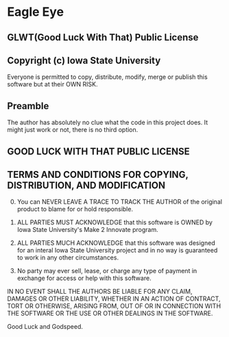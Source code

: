 # Eagle Eye

## GLWT(Good Luck With That) Public License
## Copyright (c) Iowa State University

Everyone is permitted to copy, distribute, modify, merge or publish
this software but at their OWN RISK.

## Preamble

The author has absolutely no clue what the code in this project does.
It might just work or not, there is no third option.


## GOOD LUCK WITH THAT PUBLIC LICENSE
## TERMS AND CONDITIONS FOR COPYING, DISTRIBUTION, AND MODIFICATION

  0. You can NEVER LEAVE A TRACE TO TRACK THE AUTHOR of the original 
product to blame for or hold responsible. 

  1. ALL PARTIES MUST ACKNOWLEDGE that this software is OWNED
by Iowa State University's Make 2 Innovate program. 

  2. ALL PARTIES MUCH ACKNOWLEDGE that this software was designed for an
interal Iowa State University project and in no way is guaranteed to work
in any other circumstances.

  3. No party may ever sell, lease, or charge any type of payment in exchange
for access or help with this software.

IN NO EVENT SHALL THE AUTHORS BE LIABLE FOR ANY CLAIM, DAMAGES OR OTHER
LIABILITY, WHETHER IN AN ACTION OF CONTRACT, TORT OR OTHERWISE, ARISING
FROM, OUT OF OR IN CONNECTION WITH THE SOFTWARE OR THE USE OR OTHER
DEALINGS IN THE SOFTWARE.

Good Luck and Godspeed.